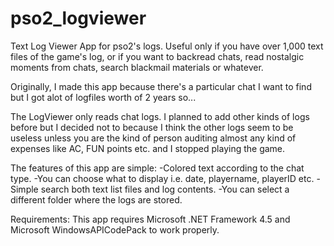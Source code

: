 # pso2_logviewer
Text Log Viewer App for pso2's logs. Useful only if you have over 1,000 text files of the game's log,
or if you want to backread chats, read nostalgic moments from chats, search blackmail materials
or whatever.

Originally, I made this app because there's a particular chat I want to find but I got alot of logfiles
worth of 2 years so...

The LogViewer only reads chat logs. I planned to add other kinds of logs before but I decided not to
because I think the other logs seem to be useless unless you are the kind of person auditing almost
any kind of expenses like AC, FUN points etc. and I stopped playing the game.

The features of this app are simple:
-Colored text according to the chat type.
-You can choose what to display i.e. date, playername, playerID etc.
-Simple search both text list files and log contents.
-You can select a different folder where the logs are stored.

Requirements:
This app requires Microsoft .NET Framework 4.5
and Microsoft WindowsAPICodePack to work properly.
